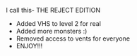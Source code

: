 I call this- THE REJECT EDITION
- Added VHS to level 2 for real
- Added more monsters :)
- Removed access to vents for everyone
- ENJOY!!!
